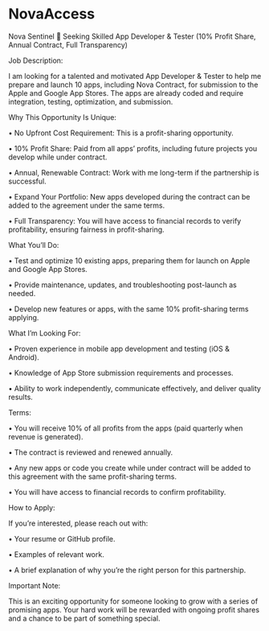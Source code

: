 # NovaAccess
Nova Sentinel
🚀 Seeking Skilled App Developer & Tester (10% Profit Share, Annual Contract, Full Transparency)

Job Description:



I am looking for a talented and motivated App Developer & Tester to help me prepare and launch 10 apps, including Nova Contract, for submission to the Apple and Google App Stores. The apps are already coded and require integration, testing, optimization, and submission.

Why This Opportunity Is Unique:

• No Upfront Cost Requirement: This is a profit-sharing opportunity.

• 10% Profit Share: Paid from all apps’ profits, including future projects you develop while under contract.

• Annual, Renewable Contract: Work with me long-term if the partnership is successful.

• Expand Your Portfolio: New apps developed during the contract can be added to the agreement under the same terms.

• Full Transparency: You will have access to financial records to verify profitability, ensuring fairness in profit-sharing.

What You’ll Do:

• Test and optimize 10 existing apps, preparing them for launch on Apple and Google App Stores.

• Provide maintenance, updates, and troubleshooting post-launch as needed.

• Develop new features or apps, with the same 10% profit-sharing terms applying.

What I’m Looking For:

• Proven experience in mobile app development and testing (iOS & Android).

• Knowledge of App Store submission requirements and processes.

• Ability to work independently, communicate effectively, and deliver quality results.

Terms:

• You will receive 10% of all profits from the apps (paid quarterly when revenue is generated).

• The contract is reviewed and renewed annually.

• Any new apps or code you create while under contract will be added to this agreement with the same profit-sharing terms.

• You will have access to financial records to confirm profitability.

How to Apply:



If you’re interested, please reach out with:

• Your resume or GitHub profile.

• Examples of relevant work.

• A brief explanation of why you’re the right person for this partnership.

Important Note:



This is an exciting opportunity for someone looking to grow with a series of promising apps. Your hard work will be rewarded with ongoing profit shares and a chance to be part of something special.